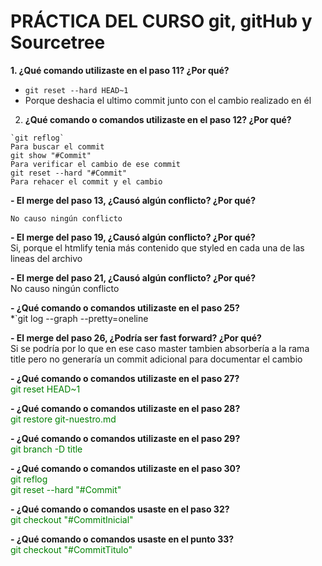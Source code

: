 # PRÁCTICA DEL CURSO git, gitHub y Sourcetree

**1. ¿Qué comando utilizaste en el paso 11? ¿Por qué?**  
- `git reset --hard HEAD~1`  
- Porque deshacia el ultimo commit junto con el cambio realizado en él

2. **¿Qué comando o comandos utilizaste en el paso 12? ¿Por qué?**  
~~~
`git reflog`  
Para buscar el commit  
git show "#Commit"  
Para verificar el cambio de ese commit  
git reset --hard "#Commit"  
Para rehacer el commit y el cambio
~~~

**- El merge del paso 13, ¿Causó algún conflicto? ¿Por qué?**  
~~~
No causo ningún conflicto
~~~

**- El merge del paso 19, ¿Causó algún conflicto? ¿Por qué?**  
Si, porque el htmlify tenia más contenido que styled en cada una de las lineas del archivo

**- El merge del paso 21, ¿Causó algún conflicto? ¿Por qué?**  
No causo ningún conflicto

**- ¿Qué comando o comandos utilizaste en el paso 25?**  
*`git log --graph --pretty=oneline

**- El merge del paso 26, ¿Podría ser fast forward? ¿Por qué?**  
Si se podría por lo que en ese caso master tambien absorbería a la rama title pero no generaría un commit adicional para documentar el cambio

**- ¿Qué comando o comandos utilizaste en el paso 27?**  
<span style="color:green">git reset HEAD~1</span>

**- ¿Qué comando o comandos utilizaste en el paso 28?**  
<span style="color:green">git restore git-nuestro.md</span>

**- ¿Qué comando o comandos utilizaste en el paso 29?**  
<span style="color:green">git branch -D title</span>

**- ¿Qué comando o comandos utilizaste en el paso 30?**  
<span style="color:green">git reflog</span>  
<span style="color:green">git reset --hard "#Commit"</span>

**- ¿Qué comando o comandos usaste en el paso 32?**  
<span style="color:green">git checkout "#CommitInicial"</span></span>

**- ¿Qué comando o comandos usaste en el punto 33?**  
<span style="color:green">git checkout "#CommitTitulo"</span></span>
